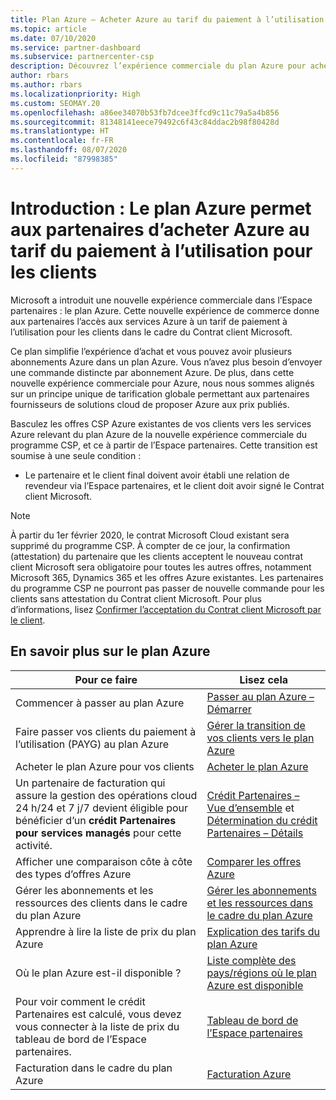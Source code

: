 ```yaml
---
title: Plan Azure – Acheter Azure au tarif du paiement à l’utilisation
ms.topic: article
ms.date: 07/10/2020
ms.service: partner-dashboard
ms.subservice: partnercenter-csp
description: Découvrez l’expérience commerciale du plan Azure pour acheter des services Azure au tarif du paiement à l’utilisation pour les clients. Découvrez également les nouvelles exigences de sécurité.
author: rbars
ms.author: rbars
ms.localizationpriority: High
ms.custom: SEOMAY.20
ms.openlocfilehash: a86ee34070b53fb7dcee3ffcd9c11c79a5a4b856
ms.sourcegitcommit: 81348141eece79492c6f43c84ddac2b98f80428d
ms.translationtype: HT
ms.contentlocale: fr-FR
ms.lasthandoff: 08/07/2020
ms.locfileid: "87998385"
---
```

# <a name="introduction-azure-plan-lets-partners-buy-azure-at-pay-as-you-go-rates-for-customers"></a>Introduction : Le plan Azure permet aux partenaires d’acheter Azure au tarif du paiement à l’utilisation pour les clients

Microsoft a introduit une nouvelle expérience commerciale dans l’Espace partenaires : le plan Azure.  Cette nouvelle expérience de commerce donne aux partenaires l’accès aux services Azure à un tarif de paiement à l’utilisation pour les clients dans le cadre du Contrat client Microsoft.

Ce plan simplifie l’expérience d’achat et vous pouvez avoir plusieurs abonnements Azure dans un plan Azure. Vous n’avez plus besoin d’envoyer une commande distincte par abonnement Azure. De plus, dans cette nouvelle expérience commerciale pour Azure, nous nous sommes alignés sur un principe unique de tarification globale permettant aux partenaires fournisseurs de solutions cloud de proposer Azure aux prix publiés.

Basculez les offres CSP Azure existantes de vos clients vers les services Azure relevant du plan Azure de la nouvelle expérience commerciale du programme CSP, et ce à partir de l’Espace partenaires. Cette transition est soumise à une seule condition :

- Le partenaire et le client final doivent avoir établi une relation de revendeur via l’Espace partenaires, et le client doit avoir signé le Contrat client Microsoft.

>[!Note]
>À partir du 1er février 2020, le contrat Microsoft Cloud existant sera supprimé du programme CSP. À compter de ce jour, la confirmation (attestation) du partenaire que les clients acceptent le nouveau contrat client Microsoft sera obligatoire pour toutes les autres offres, notamment Microsoft 365, Dynamics 365 et les offres Azure existantes. Les partenaires du programme CSP ne pourront pas passer de nouvelle commande pour les clients sans attestation du Contrat client Microsoft. Pour plus d’informations, lisez [Confirmer l’acceptation du Contrat client Microsoft par le client](confirm-customer-agreement.md).


## <a name="learn-about-the-azure-plan"></a>En savoir plus sur le plan Azure

|**Pour ce faire**   |**Lisez cela**   |
|------------------|---------------------|
|Commencer à passer au plan Azure|[Passer au plan Azure – Démarrer](azure-plan-get-started.md)
|Faire passer vos clients du paiement à l’utilisation (PAYG) au plan Azure|[Gérer la transition de vos clients vers le plan Azure](azure-plan-transition.md)|
|Acheter le plan Azure pour vos clients|[Acheter le plan Azure](purchase-azure-plan.md)|
|Un partenaire de facturation qui assure la gestion des opérations cloud 24 h/24 et 7 j/7 devient éligible pour bénéficier d’un **crédit Partenaires pour services managés** pour cette activité.|[Crédit Partenaires – Vue d’ensemble](partner-earned-credit.md) et [Détermination du crédit Partenaires – Détails](partner-earned-credit-explanation.md)|
|Afficher une comparaison côte à côte des types d’offres Azure|[Comparer les offres Azure](compare-azure-offers.md)|
|Gérer les abonnements et les ressources des clients dans le cadre du plan Azure|[Gérer les abonnements et les ressources dans le cadre du plan Azure](azure-plan-manage.md)|
|Apprendre à lire la liste de prix du plan Azure   |[Explication des tarifs du plan Azure](azure-plan-price-list.md)|
|Où le plan Azure est-il disponible ?|[Liste complète des pays/régions où le plan Azure est disponible](https://query.prod.cms.rt.microsoft.com/cms/api/am/binary/RE3QN0x)
|Pour voir comment le crédit Partenaires est calculé, vous devez vous connecter à la liste de prix du tableau de bord de l’Espace partenaires.|[Tableau de bord de l’Espace partenaires](https://partner.microsoft.com/dashboard/home)|
|Facturation dans le cadre du plan Azure|[Facturation Azure](azure-plan-billing.md)|